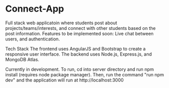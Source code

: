 # Connect-App
Full stack web applicatoin where students post about projects/teams/interests, and connect with other students based on the post information.
Features to be implemented soon: Live chat between users, and authentication.

Tech Stack
The frontend uses AngularJS and Bootstrap to create a responsive user interface.
The backend uses Node.js, Express.js, and MongoDB Atlas.

Currently in development.
To run, cd into server directory and run npm install (requires node package manager). Then, run the command "run npm dev" and the application will run at http://localhost:3000
